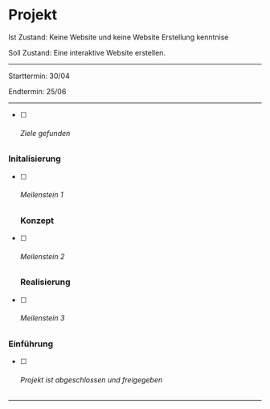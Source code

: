 # Projekt

Ist Zustand: Keine Website und keine Website Erstellung kenntnise

Soll Zustand: Eine interaktive Website erstellen.

---

Starttermin: 30/04

Endtermin: 25/06

---

- [ ] ###### Ziele gefunden

### Initalisierung

- [ ] ###### Meilenstein 1
  
  ### Konzept

- [ ] ###### Meilenstein 2
  
  ### Realisierung

- [ ] ###### Meilenstein 3

### Einführung

- [ ] ###### Projekt ist abgeschlossen und freigegeben

---
